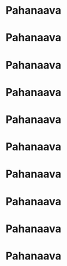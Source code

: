 # Pahanaava
# Pahanaava
# Pahanaava
# Pahanaava
# Pahanaava
# Pahanaava
# Pahanaava
# Pahanaava
# Pahanaava
# Pahanaava
